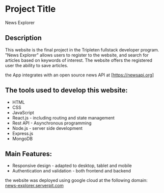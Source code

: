 # Project Title

News Explorer

## Description

This website is the final project in the Tripleten fullstack developer program.
"News Explorer" allows users to register to the website, and search for articles based on keywords of interest. The website offers the registered user the ability to save articles.

the App integrates with an open source news API at [https://newsapi.org]

## The tools used to develop this website:

- HTML
- CSS
- JavaScript
- React.js - including routing and state management
- Rest API - Asynchronous programming
- Node.js - server side development
- Express.js
- MongoDB

## Main Features:

- Responsive design - adapted to desktop, tablet and mobile
- Authentication and validation - both frontend and backend

the website was deployed using google cloud at the following domain:
[news-explorer.serverpit.com](news-explorer.serverpit.com)
